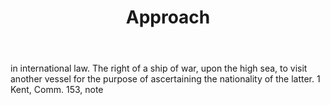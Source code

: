 ---
title: Approach
letter: A
permalink: "/definitions/approach.html"
body: in international law. The right of a ship of war, upon the high sea, to visit
  another vessel for the purpose of ascertaining the nationality of the latter. 1
  Kent, Comm. 153, note
published_at: '2018-07-07'
layout: post
---